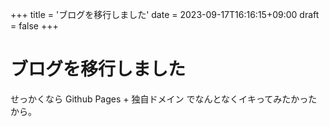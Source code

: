 +++
title = 'ブログを移行しました'
date = 2023-09-17T16:16:15+09:00
draft = false
+++
# ブログを移行しました

せっかくなら Github Pages + 独自ドメイン でなんとなくイキってみたかったから。
